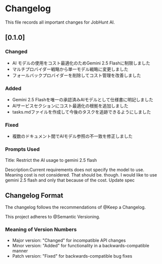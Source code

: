 # Changelog

This file records all important changes for JobHunt AI.

## [0.1.0]

### Changed
- AI モデルの使用をコスト最適化のためGemini 2.5 Flashに制限しました
- マルチプロバイダー戦略から単一モデル戦略に変更しました
- フォールバックプロバイダーを削除してコスト管理を改善しました

### Added
- Gemini 2.5 Flashを唯一の承認済みAIモデルとして仕様書に明記しました
- AIサービスセクションにコスト最適化の根拠を追加しました
- tasks.mdファイルを作成して今後のタスクを追跡できるようにしました

### Fixed
- 複数のドキュメント間でAIモデル参照の不一致を修正しました

### Prompts Used
<prompt>
Title: Restrict the AI usage to gemini 2.5 flash

Description:Current requirements does not specify the model to use. Meaning cost is not considered. That should be. though. I would like to use gemini 2.5 flash and only that because of the cost. Update spec
</prompt>

## Changelog Format

The changelog follows the recommendations of @Keep a Changelog.

This project adheres to @Semantic Versioning.

### Meaning of Version Numbers
- Major version: "Changed" for incompatible API changes
- Minor version: "Added" for functionality in a backwards-compatible manner
- Patch version: "Fixed" for backwards-compatible bug fixes